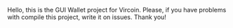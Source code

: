 Hello, this is the GUI Wallet project for Vircoin.
Please, if you have problems with compile this project, write it on issues.
Thank you!
